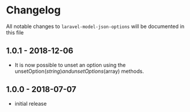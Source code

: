 # Changelog

All notable changes to `laravel-model-json-options` will be documented in this file

## 1.0.1 - 2018-12-06

- It is now possible to unset an option using the unsetOption($string) and unsetOptions($array) methods.

## 1.0.0 - 2018-07-07

- initial release